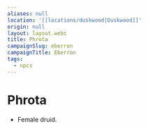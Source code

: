 ```yaml
---
aliases: null
location: '[[locations/duskwood|Duskwood]]'
origin: null
layout: layout.webc
title: Phrota
campaignSlug: eberron
campaignTitle: Eberron
tags:
  - npcs
---
```

# Phrota

- Female druid.
